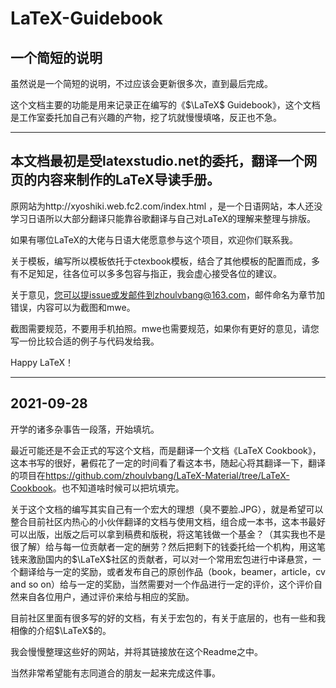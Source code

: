 # LaTeX-Guidebook

## 一个简短的说明

虽然说是一个简短的说明，不过应该会更新很多次，直到最后完成。

这个文档主要的功能是用来记录正在编写的《$\LaTeX$ Guidebook》，这个文档是工作室委托加自己有兴趣的产物，挖了坑就慢慢填咯，反正也不急。

-----

## 本文档最初是受latexstudio.net的委托，翻译一个网页的内容来制作的LaTeX导读手册。

原网站为http://xyoshiki.web.fc2.com/index.html ，是一个日语网站，本人还没学习日语所以大部分翻译只能靠谷歌翻译与自己对LaTeX的理解来整理与排版。

如果有哪位LaTeX的大佬与日语大佬愿意参与这个项目，欢迎你们联系我。

关于模板，编写所以模板依托于ctexbook模板，结合了其他模板的配置而成，多有不足知足，往各位可以多多包容与指正，我会虚心接受各位的建议。

关于意见，您可以提issue或发邮件到zhoulvbang@163.com，邮件命名为章节加错误，内容可以为截图和mwe。

截图需要规范，不要用手机拍照。mwe也需要规范，如果你有更好的意见，请您写一份比较合适的例子与代码发给我。

Happy LaTeX！

------

## 2021-09-28

开学的诸多杂事告一段落，开始填坑。

最近可能还是不会正式的写这个文档，而是翻译一个文档《LaTeX Cookbook》，这本书写的很好，暑假花了一定的时间看了看这本书，随起心将其翻译一下，翻译的项目在<https://github.com/zhoulvbang/LaTeX-Material/tree/LaTeX-Cookbook>。也不知道啥时候可以把坑填完。

关于这个文档的编写其实自己有一个宏大的理想（臭不要脸.JPG），就是希望可以整合目前社区内热心的小伙伴翻译的文档与使用文档，组合成一本书，这本书最好可以出版，出版之后可以拿到稿费和版税，将这笔钱做一个基金？（其实我也不是很了解）给与每一位贡献者一定的酬劳？然后把剩下的钱委托给一个机构，用这笔钱来激励国内的$\LaTeX$社区的贡献者，可以对一个常用宏包进行中译悬赏，一个翻译给与一定的奖励，或者发布自己的原创作品（book，beamer，article，cv and so on）给与一定的奖励，当然需要对一个作品进行一定的评价，这个评价自然来自各位用户，通过评价来给与相应的奖励。

目前社区里面有很多写的好的文档，有关于宏包的，有关于底层的，也有一些和我相像的介绍$\LaTeX$的。

我会慢慢整理这些好的网站，并将其链接放在这个Readme之中。

当然非常希望能有志同道合的朋友一起来完成这件事。
